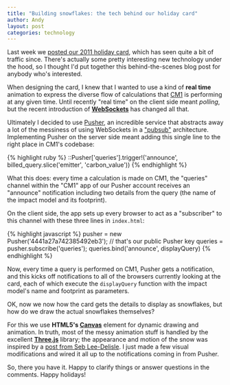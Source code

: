 ```yaml
---
title: "Building snowflakes: the tech behind our holiday card"
author: Andy
layout: post
categories: technology
---
```


Last week we [posted our 2011 holiday card](http://numbers.brighterplanet.com/2011/12/16/let-it-snow), which has seen quite a bit of traffic since. There's actually some pretty interesting new technology under the hood, so I thought I'd put together this behind-the-scenes blog post for anybody who's interested.

<!-- more start -->

When designing the card, I knew that I wanted to use a kind of **real time** animation to express the diverse flow of calculations that [CM1](http://impact.brighterplanet.com) is performing at any given time. Until recently "real time" on the client side meant *polling*, but the recent introduction of [**WebSockets**](http://dev.w3.org/html5/websockets/) has changed all that.

Ultimately I decided to use [Pusher](http://pusher.com), an incredible service that abstracts away a lot of the messiness of using WebSockets in a ["pubsub"](http://en.wikipedia.org/wiki/Publish%E2%80%93subscribe_pattern) architecture. Implementing Pusher on the server side meant adding this single line to the right place in CM1's codebase:

{% highlight ruby %}
::Pusher['queries'].trigger!('announce', billed_query.slice('emitter', 'carbon_value'))
{% endhighlight %}

What this does: every time a calculation is made on CM1, the "queries" channel within the "CM1" app of our Pusher account receives an "announce" notification including two details from the query (the name of the impact model and its footprint).

On the client side, the app sets up every browser to act as a "subscriber" to this channel with these three lines in `index.html`:

{% highlight javascript %}
pusher = new Pusher('4441a27a742385492eb3'); // that's our public Pusher key
queries = pusher.subscribe('queries');
queries.bind('announce', displayQuery)
{% endhighlight %}

Now, every time a query is performed on CM1, Pusher gets a notification, and this kicks off notifications to all of the browsers currently looking at the card, each of which execute the `displayQuery` function with the impact model's name and footprint as parameters.

OK, now we now how the card gets the details to display as snowflakes, but how do we draw the actual snowflakes themselves?

For this we use **HTML5's [Canvas](http://www.whatwg.org/specs/web-apps/current-work/multipage/the-canvas-element.html)** element for dynamic drawing and animation. In truth, most of the messy animation stuff is handled by the excellent **[Three.js](https://github.com/mrdoob/three.js)** library; the appearance and motion of the snow was inspired by a [post from Seb Lee-Delisle](http://sebleedelisle.com/2010/11/javascript-html5-canvas-snow-in-3d/). I just made a few visual modifications and wired it all up to the notifications coming in from Pusher.

So, there you have it. Happy to clarify things or answer questions in the comments. Happy holidays!

<!-- more end -->

